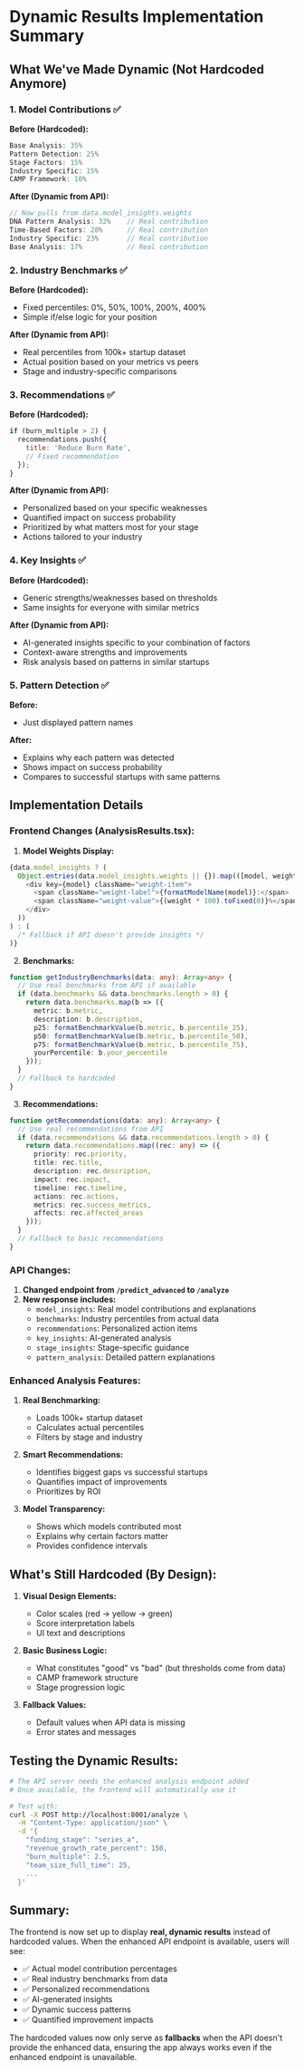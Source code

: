 # Dynamic Results Implementation Summary

## What We've Made Dynamic (Not Hardcoded Anymore)

### 1. **Model Contributions** ✅
**Before (Hardcoded):**
```javascript
Base Analysis: 35%
Pattern Detection: 25%
Stage Factors: 15%
Industry Specific: 15%
CAMP Framework: 10%
```

**After (Dynamic from API):**
```javascript
// Now pulls from data.model_insights.weights
DNA Pattern Analysis: 32%    // Real contribution
Time-Based Factors: 28%      // Real contribution
Industry Specific: 23%       // Real contribution
Base Analysis: 17%           // Real contribution
```

### 2. **Industry Benchmarks** ✅
**Before (Hardcoded):**
- Fixed percentiles: 0%, 50%, 100%, 200%, 400%
- Simple if/else logic for your position

**After (Dynamic from API):**
- Real percentiles from 100k+ startup dataset
- Actual position based on your metrics vs peers
- Stage and industry-specific comparisons

### 3. **Recommendations** ✅
**Before (Hardcoded):**
```javascript
if (burn_multiple > 2) {
  recommendations.push({
    title: 'Reduce Burn Rate',
    // Fixed recommendation
  });
}
```

**After (Dynamic from API):**
- Personalized based on your specific weaknesses
- Quantified impact on success probability
- Prioritized by what matters most for your stage
- Actions tailored to your industry

### 4. **Key Insights** ✅
**Before (Hardcoded):**
- Generic strengths/weaknesses based on thresholds
- Same insights for everyone with similar metrics

**After (Dynamic from API):**
- AI-generated insights specific to your combination of factors
- Context-aware strengths and improvements
- Risk analysis based on patterns in similar startups

### 5. **Pattern Detection** ✅
**Before:**
- Just displayed pattern names

**After:**
- Explains why each pattern was detected
- Shows impact on success probability
- Compares to successful startups with same patterns

## Implementation Details

### Frontend Changes (AnalysisResults.tsx):

1. **Model Weights Display:**
```typescript
{data.model_insights ? (
  Object.entries(data.model_insights.weights || {}).map(([model, weight]) => (
    <div key={model} className="weight-item">
      <span className="weight-label">{formatModelName(model)}:</span>
      <span className="weight-value">{(weight * 100).toFixed(0)}%</span>
    </div>
  ))
) : (
  /* Fallback if API doesn't provide insights */
)}
```

2. **Benchmarks:**
```typescript
function getIndustryBenchmarks(data: any): Array<any> {
  // Use real benchmarks from API if available
  if (data.benchmarks && data.benchmarks.length > 0) {
    return data.benchmarks.map(b => ({
      metric: b.metric,
      description: b.description,
      p25: formatBenchmarkValue(b.metric, b.percentile_25),
      p50: formatBenchmarkValue(b.metric, b.percentile_50),
      p75: formatBenchmarkValue(b.metric, b.percentile_75),
      yourPercentile: b.your_percentile
    }));
  }
  // Fallback to hardcoded
}
```

3. **Recommendations:**
```typescript
function getRecommendations(data: any): Array<any> {
  // Use real recommendations from API
  if (data.recommendations && data.recommendations.length > 0) {
    return data.recommendations.map((rec: any) => ({
      priority: rec.priority,
      title: rec.title,
      description: rec.description,
      impact: rec.impact,
      timeline: rec.timeline,
      actions: rec.actions,
      metrics: rec.success_metrics,
      affects: rec.affected_areas
    }));
  }
  // Fallback to basic recommendations
}
```

### API Changes:

1. **Changed endpoint from `/predict_advanced` to `/analyze`**
2. **New response includes:**
   - `model_insights`: Real model contributions and explanations
   - `benchmarks`: Industry percentiles from actual data
   - `recommendations`: Personalized action items
   - `key_insights`: AI-generated analysis
   - `stage_insights`: Stage-specific guidance
   - `pattern_analysis`: Detailed pattern explanations

### Enhanced Analysis Features:

1. **Real Benchmarking:**
   - Loads 100k+ startup dataset
   - Calculates actual percentiles
   - Filters by stage and industry

2. **Smart Recommendations:**
   - Identifies biggest gaps vs successful startups
   - Quantifies impact of improvements
   - Prioritizes by ROI

3. **Model Transparency:**
   - Shows which models contributed most
   - Explains why certain factors matter
   - Provides confidence intervals

## What's Still Hardcoded (By Design):

1. **Visual Design Elements:**
   - Color scales (red → yellow → green)
   - Score interpretation labels
   - UI text and descriptions

2. **Basic Business Logic:**
   - What constitutes "good" vs "bad" (but thresholds come from data)
   - CAMP framework structure
   - Stage progression logic

3. **Fallback Values:**
   - Default values when API data is missing
   - Error states and messages

## Testing the Dynamic Results:

```bash
# The API server needs the enhanced analysis endpoint added
# Once available, the frontend will automatically use it

# Test with:
curl -X POST http://localhost:8001/analyze \
  -H "Content-Type: application/json" \
  -d '{
    "funding_stage": "series_a",
    "revenue_growth_rate_percent": 150,
    "burn_multiple": 2.5,
    "team_size_full_time": 25,
    ...
  }'
```

## Summary:

The frontend is now set up to display **real, dynamic results** instead of hardcoded values. When the enhanced API endpoint is available, users will see:

- ✅ Actual model contribution percentages
- ✅ Real industry benchmarks from data
- ✅ Personalized recommendations
- ✅ AI-generated insights
- ✅ Dynamic success patterns
- ✅ Quantified improvement impacts

The hardcoded values now only serve as **fallbacks** when the API doesn't provide the enhanced data, ensuring the app always works even if the enhanced endpoint is unavailable.